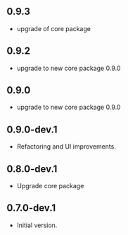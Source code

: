 ## 0.9.3
* upgrade of core package

## 0.9.2

* upgrade to new core package 0.9.0

## 0.9.0

* upgrade to new core package 0.9.0

## 0.9.0-dev.1

* Refactoring and UI improvements.

## 0.8.0-dev.1

- Upgrade core package

## 0.7.0-dev.1

- Initial version.
